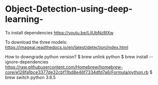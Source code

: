 # Object-Detection-using-deep-learning-

To install dependencies 
https://youtu.be/LjIUbNz8IXw

To download the three models:
https://imageai.readthedocs.io/en/latest/detection/index.html

How to downgrade python version?
$ brew unlink python
 $ brew install --ignore-dependencies https://raw.githubusercontent.com/Homebrew/homebrew-core/e128fa1bce3377de32cbf11bd8e46f7334dfd7a6/Formula/python.rb 
$ brew switch python 3.6.5
